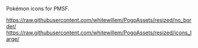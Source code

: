 Pokémon icons for PMSF.

https://raw.githubusercontent.com/whitewillem/PogoAssets/resized/no_border/
https://raw.githubusercontent.com/whitewillem/PogoAssets/resized/icons_large/
